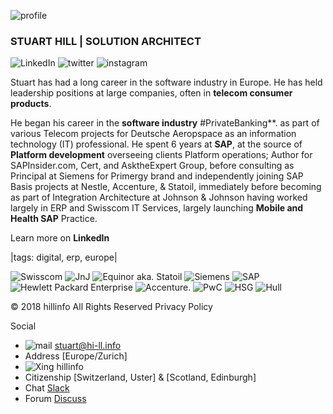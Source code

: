 ![profile](https://lh6.googleusercontent.com/uqw176ozxtR99m-F1rEVEHNjafuDEljhkC0ctusjlGvHogTRU0hawpey4Bs=w40)
### STUART HILL | SOLUTION ARCHITECT
![LinkedIn](https://lh5.googleusercontent.com/-bTfap3my7W4NXJgh20bQin-Q3W1PGUS-xuw5B3PuuRjoG5Ov8khzqiSfvs=w50) 
![twitter](https://lh5.googleusercontent.com/a22yI-6dVlUoNbGd1_PYNa9lvKpaYWYD_AxYHaE5W7Ry1nnXi4L9ldV6qk8=w50)
![instagram](https://lh5.googleusercontent.com/n777S_0bN5E_hMmetDXC2vgMCEe1Y-fE0-xmmxUIr2noRm_YjkHLwjYWv-I=w50) 

Stuart has had a long career in the software industry in Europe. He has held leadership positions at large companies, often in **telecom consumer products**.

He began his career in the **software industry** #PrivateBanking**.  as part of various Telecom projects for Deutsche Aeropspace as an information technology (IT) professional. He spent 6 years at **SAP**, at the source of **Platform development** overseeing clients Platform operations; Author for SAPInsider.com, Cert, and AsktheExpert Group, before consulting as Principal at Siemens for Primergy brand and independently joining SAP Basis projects at Nestle, Accenture, & Statoil, immediately before becoming as part of Integration Architecture at Johnson & Johnson having worked largely in ERP and Swisscom IT Services, largely launching **Mobile and Health SAP** Practice.

Learn more on  **LinkedIn**

|tags: digital, erp, europe|

![Swisscom](https://media.licdn.com/dms/image/C560BAQHaInt1URj6Vg/company-logo_400_400/0?e=1544659200&v=beta&t=P1enlfz771T-xia25Wwxn6Div8y3IlaD24rRBbsrK8Q)
![JnJ](https://media.licdn.com/dms/image/C4D0BAQFwn8CHaum_AA/company-logo_400_400/0?e=1544659200&v=beta&t=NiuG0v-raPRPCc0bqH4svkwgps-8JZtEB4kGOoiTPKo)
![Equinor aka. Statoil](https://media.licdn.com/dms/image/C4E0BAQEY5vHCfHo1DA/company-logo_400_400/0?e=1544659200&v=beta&t=g_T-ruRNrnDHkQpa9DP6eRQG0xBWK5Bq95_umKT6_0k)
![Siemens](https://media.licdn.com/dms/image/C560BAQEAj0Aclcw16w/company-logo_200_200/0?e=1544659200&v=beta&t=tlIHO5IbEjs2eIEoyy6bNV-b-z0VkohGExKx0cToeEU)
![SAP](https://media.licdn.com/dms/image/C4D0BAQEsTL5Xl-6FjQ/company-logo_400_400/0?e=1544659200&v=beta&t=wAD89dpELk3esaFYbhEnKP9wr-IW_UZpDJyYLzU5uqs)
![Hewlett Packard Enterprise](https://media.licdn.com/dms/image/C4D0BAQHT3VaXTZuxiQ/company-logo_400_400/0?e=1544659200&amp)
![Accenture](https://media.licdn.com/dms/image/C4E0BAQE_tMd_dRgIzQ/company-logo_100_100/0?e=1542844800&v=beta&t=m1HwNcWFbSqSArOxlEXo3FVv61Zbry7c61-gy3FewDA).
![PwC](https://media.licdn.com/dms/image/C4D0BAQGJDeq25SnzVA/company-logo_400_400/0?e=1544659200&v=beta&t=drrebTejRvWC9jRwv0dsZsZp55wexeluvb8o20QyBo0)
![HSG](https://media.licdn.com/dms/image/C560BAQHaInt1URj6Vg/company-logo_400_400/0?e=1544659200&v=beta&t=P1enlfz771T-xia25Wwxn6Div8y3IlaD24rRBbsrK8Q)
![Hull](https://media.licdn.com/dms/image/C560BAQGYHhIplBgnUQ/company-logo_400_400/0?e=1544659200&v=beta&t=VjTw28Bc31RtycUX6rYgwAvDkH-vqdY6mKXafb2Wftc)

© 2018 hillinfo  All Rights Reserved  Privacy Policy

Social

- ![mail](https://lh6.googleusercontent.com/Qhi7XFcsQ_j4x8V_HaOdsyESNTDSYk5QaAxXGB4tzHGkV8hjBnW5ik63miQ=w50) stuart@hi-ll.info
- Address [Europe/Zurich] 
- ![Xing](https://lh3.googleusercontent.com/P1KsEu_g3n7YaeQNOUnu2t8RS5_4nrTHdt_PSik5GhPSCIivD1DbeLnAnY8=w50) hillinfo
- Citizenship [Switzerland, Uster] & [Scotland, Edinburgh]
- Chat [Slack](http://hi-llinfo.slack.com)
- Forum [Discuss](http://discuss.hillinfo.io)

